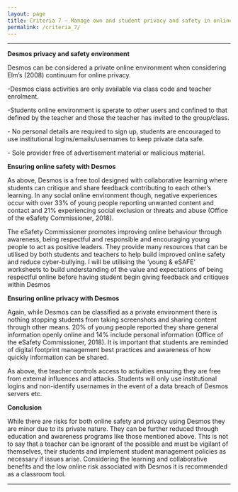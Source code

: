 ```yaml
---
layout: page
title: Criteria 7 – Manage own and student privacy and safety in online environments.
permalink: /criteria_7/
---
```


------------------------------------------------------------------------------

**Desmos privacy and safety environment**

Desmos can be considered a private online environment when considering Elm’s
(2008) continuum for online privacy.

\-Desmos class activities are only available via class code and teacher
enrolment.

\-Students online environment is sperate to other users and confined to that
defined by the teacher and those the teacher has invited to the group/class.

\- No personal details are required to sign up, students are encouraged to use
institutional logins/emails/usernames to keep private data safe.

\- Sole provider free of advertisement material or malicious material.

**Ensuring online safety with Desmos**

As above, Desmos is a free tool designed with collaborative learning where
students can critique and share feedback contributing to each other’s learning.
In any social online environment though, negative experiences occur with over
33% of young people reporting unwanted content and contact and 21% experiencing
social exclusion or threats and abuse (Office of the eSafety Commissioner,
2018).

The eSafety Commissioner promotes improving online behaviour through awareness,
being respectful and responsible and encouraging young people to act as positive
leaders. They provide many resources that can be utilised by both students and
teachers to help build improved online safety and reduce cyber-bullying. I will
be utilising the ‘young & eSAFE’ worksheets to build understanding of the value
and expectations of being respectful online before having student begin giving
feedback and critiques within Desmos

**Ensuring online privacy with Desmos**

Again, while Desmos can be classified as a private environment there is nothing
stopping students from taking screenshots and sharing content through other
means. 20% of young people reported they share general information openly online
and 14% include personal information (Office of the eSafety Commissioner, 2018).
It is important that students are reminded of digital footprint management best
practices and awareness of how quickly information can be shared.

As above, the teacher controls access to activities ensuring they are free from
external influences and attacks. Students will only use institutional logins and
non-identify usernames in the event of a data breach of Desmos servers etc.

**Conclusion**

While there are risks for both online safety and privacy using Desmos they are
minor due to its private nature. They can be further reduced through education
and awareness programs like those mentioned above. This is not to say that a
teacher can be ignorant of the possible and must be vigilant of themselves,
their students and implement student management policies as necessary if issues
arise. Considering the learning and collaborative benefits and the low online
risk associated with Desmos it is recommended as a classroom tool.

-------------------------------------------------------------------------------------------------------------------
